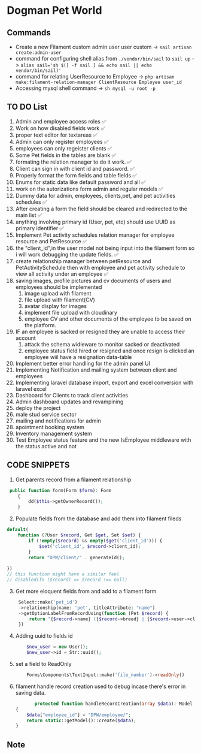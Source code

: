# Dogman Pet World

## Commands

- Create a new Filament custom admin user user custom -> ```sail artisan create:admin-user```
- command for configuring shell alias from ```./vendor/bin/sail``` to ```sail up``` -> ```alias sail='sh $([ -f sail ] && echo sail || echo vendor/bin/sail)'```
- command for relating  UserResource to Employee -> ```php artisan make:filament-relation-manager ClientResource Employee user_id```
- Accessing mysql shell command -> ```sh mysql -u root -p```

## TO DO List

1. Admin and employee access roles ✅
2. Work on how disabled fields work ✅
3. proper text editor for textareas ✅
4. Admin can only register employees ✅
5. employees can only regeister clients ✅
6. Some Pet fields in the tables are blank ✅
7. formating the relation manager to do it work. ✅
8. Client can sign in with client id and password. ✅
9. Properly format the form fields and table fields ✅
10. Enums for static data like default password and all ✅
11. work on the autorizations form admin and regular models ✅
12. Dummy data for admin, employees, clients,pet, and pet activities schedules ✅
13. After creating a form the field should be cleared and redirected to the main list ✅
14. anything involving primary id (User, pet, etc) should use UUID as primary identifier ✅
15. Implement Pet activity schedules relation manager for employee resource and PetResource ✅
16. the "client_id",in the user model not being input into the filament form so i will work debugging the update fields. ✅
17. create relationship manager between petResource and PetActivitySchedule then with employee and pet activity schedule to view all activity under an employee ✅
18. saving images, profile pictures and cv documents of users and employees should be implemented
    1. image upload with filament
    2. file upload with filament(CV)
    3. avatar display for images
    4. implement file upload with cloudinary
    5. employee CV and other documents of the employee to be saved on the platform.
19. IF an employee is sacked or resigned they are unable to access their account
    1. attack the schema widleware to monitor sacked or deactivated
    2. employee status field hired or resigned and once resign is clicked an employee wiil have a resignation data-table
20. Implement better error handling for the admin panel UI
21. Implementing Notification and mailing system between client and employees
22. Implementing laravel database import, export and excel conversion with laravel excel
23. Dashboard for Clients to track client activities
24. Admin dashboard updates and revampining
25. deploy the project
26. male stud service sector
27. mailing and notifications for admin
28. apointment booking system
29. Inventory management system
30. Test Employee status feature and the new IsEmployee middleware with the status active and not

## CODE SNIPPETS

1. Get parents record from a filament relationship

```php
 public function form(Form $form): Form
    {
        dd($this->getOwnerRecord());
    }
```

2. Populate fields from the database and add them into filament fileds

```php
default(
    function (?User $record, Get $get, Set $set) {
        if (!empty($record) && empty($get('client_id'))) {
            $set('client_id', $record->client_id);
        }
        return "DPW/client/" . generateId();
        
})
// this function might have a similar feel
// disabled(fn ($record) => $record !== null)
```

3. Get more eloquent fields from and add to a filament form

   ```php
    Select::make('pet_id')
    ->relationship(name: 'pet', titleAttribute: "name")
    ->getOptionLabelFromRecordUsing(function (Pet $record) {
        return "{$record->name} ({$record->breed} | {$record->user->client_id})";
    })
   ```

4. Adding uuid to fields id

    ```php
        $new_user = new User();
        $new_user->id = Str::uuid();
    ```

5. set a field to ReadOnly

    ```php
        Forms\Components\TextInput::make('file_number')->readOnly()
    ```

6. filament handle record creation used to debug incase there's error in saving data.

    ```php
           protected function handleRecordCreation(array $data): Model
    {
        $data["employee_id"] = "DPW/employee/";
        return static::getModel()::create($data);
    }
    ```

## Note
